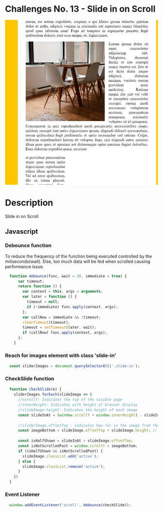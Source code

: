 # Challenges No. 13 - Slide in on Scroll

![Slide in on Scroll](https://github.com/nnsh93/JavaScript30-Challenges/blob/main/Challenge%20%2313%20-%20Slide%20in%20on%20Scroll/Slide%20in%20On%20Scroll.PNG)

# Description 
Slide in on Scroll

## Javascript
### Debounce function
To reduce the frequency of the function being executed controlled by the miliseconds(wait). Else, too much data will be fed when scrolled causing performance issue.
```javascript
  function debounce(func, wait = 20, immediate = true) {
      var timeout;
      return function () {
        var context = this, args = arguments;
        var later = function () {
          timeout = null;
          if (!immediate) func.apply(context, args);
        };
        var callNow = immediate && !timeout;
        clearTimeout(timeout);
        timeout = setTimeout(later, wait);
        if (callNow) func.apply(context, args);
      };
    }
```

### Reach for images element with class 'slide-in'
```javascript
  const sliderImages = document.querySelectorAll('.slide-in');
```

### CheckSlide function
```javascript
  function checkSlide(e) {
    sliderImages.forEach(slideImage => {
      //scrollY: Indicates the top of the visible page
      //innerHeight: Indicates with height of browser display
      //slideImage.height: Indicates the height of each image
      const slideInAt = (window.scrollY + window.innerHeight) - slideImage.height / 2; //half way through the image

      //sliderImage.offsetTop : indicates how far is the image from the top of the page 
      const imageBottom = slideImage.offsetTop + slideImage.height; // bottom of the image

      const isHalfShown = slideInAt > slideImage.offsetTop; 
      const isNotScrolledPast = window.scrollY < imageBottom; 
      if (isHalfShown && isNotScrolledPast) {
        slideImage.classList.add('active');
      } else {
        slideImage.classList.remove('active');
      }
    })
  }
```

### Event Listener 
```javascript
  window.addEventListener('scroll', debounce(checkSlide));
```
